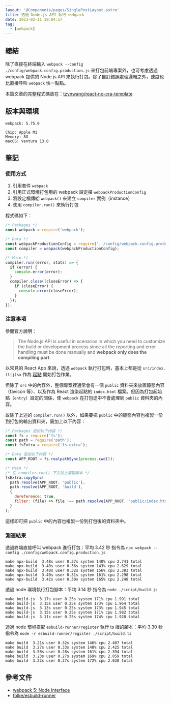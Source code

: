 ```yaml
---
layout: '@Components/pages/SinglePostLayout.astro'
title: 透過 Node.js API 執行 webpack
date: 2023-02-11 19:04:17
tag:
  - [webpack]
---
```


## 總結

除了直接在終端輸入 `webpack --config ./config/webpack.config.production.js` 來打包前端專案外，也可考慮透過 webpack 提供的 Node.js API 來執行打包。除了自訂錯誤處理邏輯之外，速度也比直接呼叫 `webpack` 快一點點。

本篇文章的完整程式碼放在：[tzynwang/react-no-cra-template](https://github.com/tzynwang/react-no-cra-template)

## 版本與環境

```
webpack: 5.75.0
```

```
Chip: Apple M1
Memory: 8G
macOS: Ventura 13.0
```

## 筆記

### 使用方式

1. 引用套件 `webpack`
2. 引用正式環境打包用的 webpack 設定檔 `webpackProductionConfig`
3. 將設定檔傳給 `webpack()` 來建立 `compiler` 實例（instance）
4. 使用 `compiler.run()` 來執行打包

程式碼如下：

```js
/* Packages */
const webpack = require('webpack');

/* Data */
const webpackProductionConfig = require('../config/webpack.config.production');
const compiler = webpack(webpackProductionConfig);

/* Main */
compiler.run((error, stats) => {
  if (error) {
    console.error(error);
  }
  compiler.close((closeError) => {
    if (closeError) {
      console.error(closeError);
    }
  });
});
```

### 注意事項

參閱官方說明：

> The Node.js API is useful in scenarios in which you need to customize the build or development process since all the reporting and error handling must be done manually and **webpack only does the compiling part**.

以常見的 React App 來說，透過 `webpack` 執行打包時，基本上都是從 `src/index.(t|j)sx` 作為 [起點](https://webpack.js.org/configuration/entry-context/#entry) 開始打包作業。

但除了 `src` 中的內容外，整個專案裡通常會有一個 `public` 資料夾來放置靜態內容（favicon 等）、以及作為 React 渲染起點的 `index.html` 檔案。但因為打包起始點（`entry`）設定的關係，使 `webpack` 在打包途中不會處理到 `public` 資料夾的內容。

故除了上述的 `compiler.run()` 以外，如果要把 `public` 中的靜態內容也複製一份到打包的輸出資料夾，需加上以下內容：

```js
/* Packages 追加以下內容 */
const fs = require('fs');
const path = require('path');
const fsExtra = require('fs-extra');

/* Data 追加以下內容 */
const APP_ROOT = fs.realpathSync(process.cwd());

/* Main */
/* 在 compiler.run() 下方加上複製腳本 */
fsExtra.copySync(
  path.resolve(APP_ROOT, 'public'),
  path.resolve(APP_ROOT, 'build'),
  {
    dereference: true,
    filter: (file) => file !== path.resolve(APP_ROOT, 'public/index.html'),
  }
);
```

這樣即可把 `public` 中的內容也複製一份到打包後的資料夾中。

### 測速結果

透過終端直接呼叫 webpack 進行打包：平均 3.42 秒
指令為 `npx webpack --config ./config/webpack.config.production.js`

```
make npx-build  3.48s user 0.37s system 140% cpu 2.741 total
make npx-build  3.40s user 0.36s system 143% cpu 2.629 total
make npx-build  3.40s user 0.32s system 156% cpu 2.383 total
make npx-build  3.40s user 0.31s system 161% cpu 2.298 total
make npx-build  3.42s user 0.30s system 165% cpu 2.248 total
```

透過 node 環境執行打包腳本：平均 3.14 秒
指令為 `node ./script/build.js`

```
make build-js  3.17s user 0.25s system 171% cpu 1.991 total
make build-js  3.15s user 0.25s system 173% cpu 1.964 total
make build-js  3.13s user 0.25s system 173% cpu 1.945 total
make build-js  3.15s user 0.25s system 171% cpu 1.982 total
make build-js  3.11s user 0.25s system 174% cpu 1.928 total
```

透過 node 環境搭配 `esbuild-runner/register` 執行 ts 版的腳本：平均 3.30 秒
指令為 `node -r esbuild-runner/register ./script/build.ts`

```
make build  3.21s user 0.32s system 146% cpu 2.407 total
make build  3.27s user 0.33s system 148% cpu 2.425 total
make build  3.58s user 0.28s system 161% cpu 2.394 total
make build  3.23s user 0.27s system 169% cpu 2.059 total
make build  3.22s user 0.27s system 172% cpu 2.030 total
```

## 參考文件

- [webpack 5: Node Interface](https://webpack.js.org/api/node/)
- [folke/esbuild-runner](https://github.com/folke/esbuild-runner#zap-esbuild-runner-esr)
